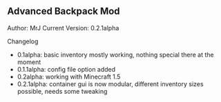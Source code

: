 Advanced Backpack Mod
---------------------

Author: MrJ
Current Version: 0.2.1alpha










Changelog
- 0.1alpha: basic inventory mostly working, nothing special there at the moment
- 0.1.1alpha: config file option added
- 0.2alpha: working with Minecraft 1.5
- 0.2.1alpha: container gui is now modular, different inventory sizes possible, needs some tweaking